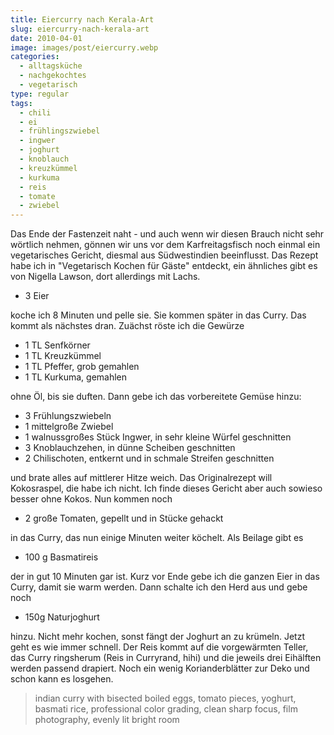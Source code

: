 ```yaml
---
title: Eiercurry nach Kerala-Art
slug: eiercurry-nach-kerala-art
date: 2010-04-01
image: images/post/eiercurry.webp
categories: 
  - alltagsküche
  - nachgekochtes
  - vegetarisch
type: regular
tags: 
  - chili
  - ei
  - frühlingszwiebel
  - ingwer
  - joghurt
  - knoblauch
  - kreuzkümmel
  - kurkuma
  - reis
  - tomate
  - zwiebel
---
```


Das Ende der Fastenzeit naht - und auch wenn wir diesen Brauch nicht sehr wörtlich nehmen, gönnen wir uns vor dem Karfreitagsfisch noch einmal ein vegetarisches Gericht, diesmal aus Südwestindien beeinflusst. Das Rezept habe ich in "Vegetarisch Kochen für Gäste" entdeckt, ein ähnliches gibt es von Nigella Lawson, dort allerdings mit Lachs.

* 3 Eier

koche ich 8 Minuten und pelle sie. Sie kommen später in das Curry. Das kommt als nächstes dran. Zuächst röste ich die Gewürze

* 1 TL Senfkörner 
* 1 TL Kreuzkümmel 
* 1 TL Pfeffer, grob gemahlen 
* 1 TL Kurkuma, gemahlen

ohne Öl, bis sie duften. Dann gebe ich das vorbereitete Gemüse hinzu:

* 3 Frühlungszwiebeln 
* 1 mittelgroße Zwiebel 
* 1 walnussgroßes Stück Ingwer, in sehr kleine Würfel geschnitten 
* 3 Knoblauchzehen, in dünne Scheiben geschnitten 
* 2 Chilischoten, entkernt und in schmale Streifen geschnitten

und brate alles auf mittlerer Hitze weich. Das Originalrezept will Kokosraspel, die habe ich nicht. Ich finde dieses Gericht aber auch sowieso besser ohne Kokos. Nun kommen noch

* 2 große Tomaten, gepellt und in Stücke gehackt

in das Curry, das nun einige Minuten weiter köchelt. Als Beilage gibt es

* 100 g Basmatireis

der in gut 10 Minuten gar ist. Kurz vor Ende gebe ich die ganzen Eier in das Curry, damit sie warm werden. Dann schalte ich den Herd aus und gebe noch

* 150g Naturjoghurt

hinzu. Nicht mehr kochen, sonst fängt der Joghurt an zu krümeln. Jetzt geht es wie immer schnell. Der Reis kommt auf die vorgewärmten Teller, das Curry ringsherum (Reis in Curryrand, hihi) und die jeweils drei Eihälften werden passend drapiert. Noch ein wenig Korianderblätter zur Deko und schon kann es losgehen.

> indian curry with bisected boiled eggs, tomato pieces, yoghurt, basmati rice, professional color grading, clean sharp focus, film photography, evenly lit bright room